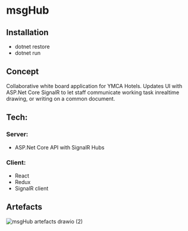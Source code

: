 # msgHub

## Installation
- dotnet restore
- dotnet run

## Concept

Collaborative white board application for YMCA Hotels. Updates UI with ASP.Net Core SignalR to let staff communicate working task inrealtime drawing, or writing on a common document.

## Tech:

### Server:

- ASP.Net Core API with SignalR Hubs

### Client:

- React
- Redux
- SignalR client

## Artefacts

![msgHub artefacts drawio (2)](https://user-images.githubusercontent.com/58119759/201306455-aae3de2e-727a-4102-b1a4-e9cc15690992.png)
